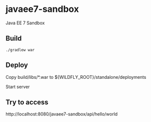 javaee7-sandbox
===============

Java EE 7 Sandbox

## Build

```
./gradlew war
```

## Deploy

Copy build/libs/*.war to ${WILDFLY_ROOT}/standalone/deployments

Start server

## Try to access

http://localhost:8080/javaee7-sandbox/api/hello/world
